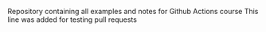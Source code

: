 Repository containing all examples and notes for Github Actions course
This line was added for testing pull requests
